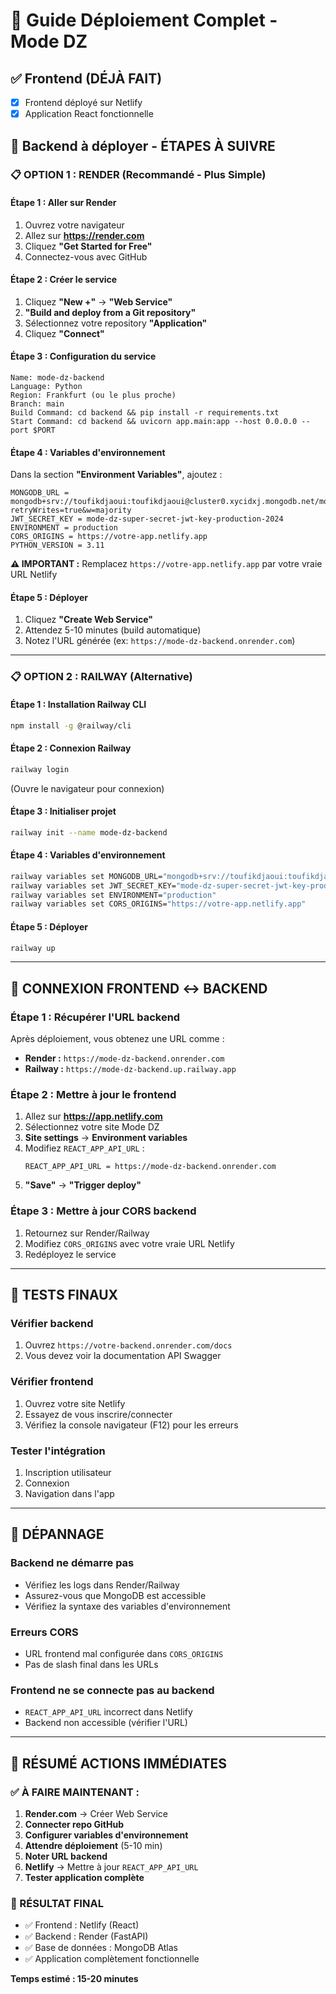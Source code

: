 # 🚀 Guide Déploiement Complet - Mode DZ

## ✅ Frontend (DÉJÀ FAIT)
- [x] Frontend déployé sur Netlify
- [x] Application React fonctionnelle

## 🎯 Backend à déployer - ÉTAPES À SUIVRE

### 📋 OPTION 1 : RENDER (Recommandé - Plus Simple)

#### Étape 1 : Aller sur Render
1. Ouvrez votre navigateur
2. Allez sur **https://render.com**
3. Cliquez **"Get Started for Free"**
4. Connectez-vous avec GitHub

#### Étape 2 : Créer le service
1. Cliquez **"New +"** → **"Web Service"**
2. **"Build and deploy from a Git repository"**
3. Sélectionnez votre repository **"Application"**
4. Cliquez **"Connect"**

#### Étape 3 : Configuration du service
```
Name: mode-dz-backend
Language: Python
Region: Frankfurt (ou le plus proche)
Branch: main
Build Command: cd backend && pip install -r requirements.txt
Start Command: cd backend && uvicorn app.main:app --host 0.0.0.0 --port $PORT
```

#### Étape 4 : Variables d'environnement
Dans la section **"Environment Variables"**, ajoutez :
```
MONGODB_URL = mongodb+srv://toufikdjaoui:toufikdjaoui@cluster0.xycidxj.mongodb.net/mode_dz?retryWrites=true&w=majority
JWT_SECRET_KEY = mode-dz-super-secret-jwt-key-production-2024
ENVIRONMENT = production
CORS_ORIGINS = https://votre-app.netlify.app
PYTHON_VERSION = 3.11
```
**⚠️ IMPORTANT :** Remplacez `https://votre-app.netlify.app` par votre vraie URL Netlify

#### Étape 5 : Déployer
1. Cliquez **"Create Web Service"**
2. Attendez 5-10 minutes (build automatique)
3. Notez l'URL générée (ex: `https://mode-dz-backend.onrender.com`)

---

### 📋 OPTION 2 : RAILWAY (Alternative)

#### Étape 1 : Installation Railway CLI
```bash
npm install -g @railway/cli
```

#### Étape 2 : Connexion Railway
```bash
railway login
```
(Ouvre le navigateur pour connexion)

#### Étape 3 : Initialiser projet
```bash
railway init --name mode-dz-backend
```

#### Étape 4 : Variables d'environnement
```bash
railway variables set MONGODB_URL="mongodb+srv://toufikdjaoui:toufikdjaoui@cluster0.xycidxj.mongodb.net/mode_dz?retryWrites=true&w=majority"
railway variables set JWT_SECRET_KEY="mode-dz-super-secret-jwt-key-production-2024"
railway variables set ENVIRONMENT="production"
railway variables set CORS_ORIGINS="https://votre-app.netlify.app"
```

#### Étape 5 : Déployer
```bash
railway up
```

---

## 🔗 CONNEXION FRONTEND ↔ BACKEND

### Étape 1 : Récupérer l'URL backend
Après déploiement, vous obtenez une URL comme :
- **Render :** `https://mode-dz-backend.onrender.com`
- **Railway :** `https://mode-dz-backend.up.railway.app`

### Étape 2 : Mettre à jour le frontend
1. Allez sur **https://app.netlify.com**
2. Sélectionnez votre site Mode DZ
3. **Site settings** → **Environment variables**
4. Modifiez `REACT_APP_API_URL` :
   ```
   REACT_APP_API_URL = https://mode-dz-backend.onrender.com
   ```
5. **"Save"** → **"Trigger deploy"**

### Étape 3 : Mettre à jour CORS backend
1. Retournez sur Render/Railway
2. Modifiez `CORS_ORIGINS` avec votre vraie URL Netlify
3. Redéployez le service

---

## 🧪 TESTS FINAUX

### Vérifier backend
1. Ouvrez `https://votre-backend.onrender.com/docs`
2. Vous devez voir la documentation API Swagger

### Vérifier frontend
1. Ouvrez votre site Netlify
2. Essayez de vous inscrire/connecter
3. Vérifiez la console navigateur (F12) pour les erreurs

### Tester l'intégration
1. Inscription utilisateur
2. Connexion
3. Navigation dans l'app

---

## 🚨 DÉPANNAGE

### Backend ne démarre pas
- Vérifiez les logs dans Render/Railway
- Assurez-vous que MongoDB est accessible
- Vérifiez la syntaxe des variables d'environnement

### Erreurs CORS
- URL frontend mal configurée dans `CORS_ORIGINS`
- Pas de slash final dans les URLs

### Frontend ne se connecte pas au backend
- `REACT_APP_API_URL` incorrect dans Netlify
- Backend non accessible (vérifier l'URL)

---

## 📱 RÉSUMÉ ACTIONS IMMÉDIATES

### ✅ À FAIRE MAINTENANT :

1. **Render.com** → Créer Web Service
2. **Connecter repo GitHub** 
3. **Configurer variables d'environnement**
4. **Attendre déploiement** (5-10 min)
5. **Noter URL backend**
6. **Netlify** → Mettre à jour `REACT_APP_API_URL`
7. **Tester application complète**

### 🎯 RÉSULTAT FINAL
- ✅ Frontend : Netlify (React)
- ✅ Backend : Render (FastAPI)
- ✅ Base de données : MongoDB Atlas
- ✅ Application complètement fonctionnelle

**Temps estimé : 15-20 minutes**

